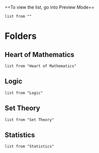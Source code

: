 ==To view the list, go into Preview Mode==

```dataview
list from ""
```

# Folders

## Heart of Mathematics

```dataview
list from "Heart of Mathematics"
```

## Logic

```dataview
list from "Logic"
```

## Set Theory

```dataview
list from "Set Theory"
```

## Statistics

```dataview
list from "Statistics"
```